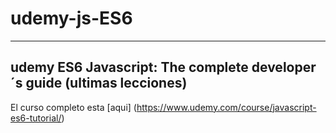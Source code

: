 # udemy-js-ES6
***
## udemy ES6 Javascript: The complete developer´s guide (ultimas lecciones)
El curso completo esta [aqui] (https://www.udemy.com/course/javascript-es6-tutorial/) 
